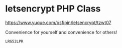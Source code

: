 # letsencrypt PHP Class

https://www.yuque.com/osfipin/letsencrypt/tzwt07

Convenience for yourself and convenience for others!

`LRG52LPR`

